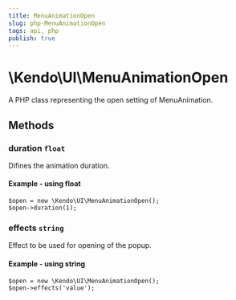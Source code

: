 ```yaml
---
title: MenuAnimationOpen
slug: php-MenuAnimationOpen
tags: api, php
publish: true
---
```


# \Kendo\UI\MenuAnimationOpen

A PHP class representing the open setting of MenuAnimation.


## Methods

### duration `float`

Difines the animation duration.


#### Example - using float
    $open = new \Kendo\UI\MenuAnimationOpen();
    $open->duration(1);

### effects `string`

Effect to be used for opening of the popup.


#### Example - using string
    $open = new \Kendo\UI\MenuAnimationOpen();
    $open->effects('value');

